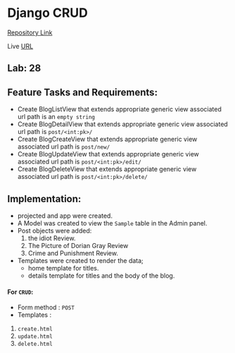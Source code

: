 # Django CRUD


[Repository Link](https://github.com/randalsallaq/django-crud)

Live [URL](https://randalsallaq.github.io/django-crud/)

## Lab: 28
## Feature Tasks and Requirements:

- Create BlogListView that extends appropriate generic view
associated url path is an `empty string`
- Create BlogDetailView that extends appropriate generic view
 associated url path is `post/<int:pk>/`
- Create BlogCreateView that extends appropriate generic view
 associated url path is `post/new/`
- Create BlogUpdateView that extends appropriate generic view
associated url path is `post/<int:pk>/edit/`
- Create BlogDeleteView that extends appropriate generic view
associated url path is `post/<int:pk>/delete/`


## Implementation:

- projected and app were created.
- A Model was created to view the `Sample` table in the Admin panel.
- Post objects were added:
    1. the idiot Review.
    2. The Picture of Dorian Gray Review
    3. Crime and Punishment Review.
- Templates were created to render the data; 
    * home template for titles.
    * details template for titles and the body of the blog.

#### For `CRUD`:
- Form method : `POST`
- Templates :
1. `create.html`
2. `update.html`
3. `delete.html`
